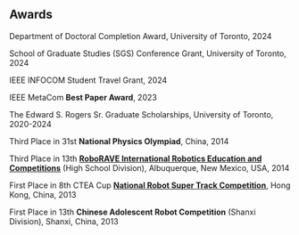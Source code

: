 ## Awards
Department of Doctoral Completion Award, University of Toronto, 2024

School of Graduate Studies (SGS) Conference Grant, University of Toronto, 2024

IEEE INFOCOM Student Travel Grant, 2024

IEEE MetaCom **Best Paper Award**, 2023

The Edward S. Rogers Sr. Graduate Scholarships, University of Toronto, 2020-2024

Third Place in 31st **National Physics Olympiad**, China, 2014

Third Place in 13th [**RoboRAVE International Robotics Education and Competitions**](https://www.roborave.org/) (High School Division), Albuquerque, New Mexico, USA, 2014

First Place in 8th CTEA Cup [**National Robot Super Track Competition**](https://ctea.org.hk/), Hong Kong, China, 2013

First Place in 13th **Chinese Adolescent Robot Competition** (Shanxi Division), Shanxi, China, 2013
